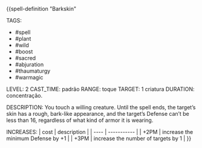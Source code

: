 {{spell-definition "Barkskin"

TAGS:
- #spell
- #plant
- #wild
- #boost
- #sacred
- #abjuration
- #thaumaturgy
- #warmagic

LEVEL: 2
CAST_TIME: padrão
RANGE: toque
TARGET: 1 criatura
DURATION: concentração.

DESCRIPTION:
You touch a willing creature. Until the spell ends, the target’s skin has a rough, bark-like appearance, and the target’s Defense can’t be less than 16, regardless of what kind of armor it is wearing.

INCREASES:
| cost | description |
| ---- | ----------- |
| +2PM | increase the minimum Defense by +1 |
| +3PM | increase the number of targets by 1 |
}}
